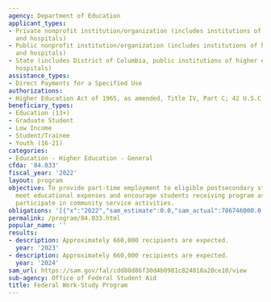 ```yaml
---
agency: Department of Education
applicant_types:
- Private nonprofit institution/organization (includes institutions of higher education
  and hospitals)
- Public nonprofit institution/organization (includes institutions of higher education
  and hospitals)
- State (includes District of Columbia, public institutions of higher education and
  hospitals)
assistance_types:
- Direct Payments for a Specified Use
authorizations:
- Higher Education Act of 1965, as amended, Title IV, Part C; 42 U.S.C. 2751-2756a.
beneficiary_types:
- Education (13+)
- Graduate Student
- Low Income
- Student/Trainee
- Youth (16-21)
categories:
- Education - Higher Education - General
cfda: '84.033'
fiscal_year: '2022'
layout: program
objective: To provide part-time employment to eligible postsecondary students to help
  meet educational expenses and encourage students receiving program assistance to
  participate in community service activities.
obligations: '[{"x":"2022","sam_estimate":0.0,"sam_actual":786746000.0,"usa_spending_actual":1114055325.93},{"x":"2023","sam_estimate":1247893000.0,"sam_actual":0.0,"usa_spending_actual":1169178469.12},{"x":"2024","sam_estimate":1247893000.0,"sam_actual":0.0,"usa_spending_actual":0.0}]'
permalink: /program/84.033.html
popular_name: ''
results:
- description: Approximately 660,000 recipients are expected.
  year: '2023'
- description: Approximately 660,000 recipients are expected.
  year: '2024'
sam_url: https://sam.gov/fal/cdd80d86f30d4b0981c824818a20ce10/view
sub-agency: Office of Federal Student Aid
title: Federal Work-Study Program
---
```

